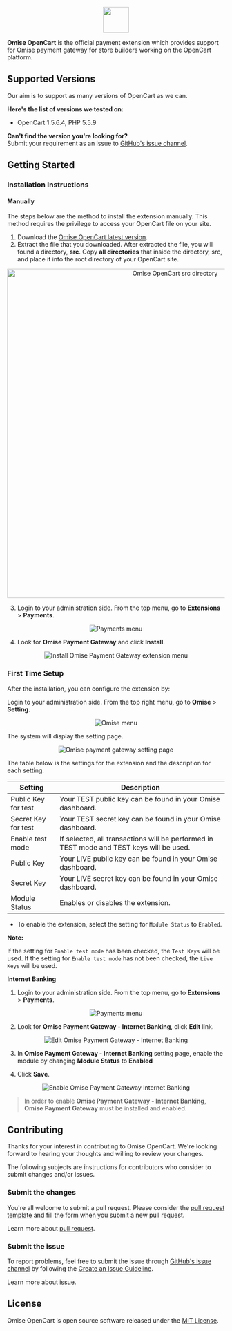 <p align="center"><a href='https://www.omise.co'><img src='https://assets.omise.co/assets/omise-logo-ed530feda8c7bf8b0c990d5e4cf8080a0f23d406fa4049a523ae715252d0dc54.svg' height='60'></a></p>

**Omise OpenCart** is the official payment extension which provides support for Omise payment gateway for store builders working on the OpenCart platform.

## Supported Versions

Our aim is to support as many versions of OpenCart as we can.  

**Here's the list of versions we tested on:**

- OpenCart 1.5.6.4, PHP 5.5.9

**Can't find the version you're looking for?**  
Submit your requirement as an issue to [GitHub's issue channel](https://github.com/omise/omise-opencart/issues).

## Getting Started

### Installation Instructions

#### Manually

The steps below are the method to install the extension manually. This method requires the privilege to access your OpenCart file on your site.

1. Download the [Omise OpenCart latest version](https://github.com/omise/omise-opencart/archive/1-stable.zip).
2. Extract the file that you downloaded. After extracted the file, you will found a directory, **src**. Copy **all directories** that inside the directory, src, and place it into the root directory of your OpenCart site.
<p align="center"><img width="762" alt="Omise OpenCart src directory" src="https://cloud.githubusercontent.com/assets/4145121/24155742/3b75c40c-0e87-11e7-86f5-83e9746320f0.png"></p>

3. Login to your administration side. From the top menu, go to **Extensions** > **Payments**.
<p align="center"><img alt="Payments menu" src="https://omise-cdn.s3.amazonaws.com/assets/omise-opencart/omise-opencart-install-02.png"></p>

4. Look for **Omise Payment Gateway** and click **Install**.
<p align="center"><img alt="Install Omise Payment Gateway extension menu" src="https://cloud.githubusercontent.com/assets/245383/24483141/43460fda-1520-11e7-80ec-326343a4e12e.png"></p>

### First Time Setup

After the installation, you can configure the extension by:

Login to your administration side. From the top right menu, go to **Omise** > **Setting**.
<p align="center"><img alt="Omise menu" src="https://omise-cdn.s3.amazonaws.com/assets/omise-opencart/omise-opencart-install-05.png"></p>

The system will display the setting page.
<p align="center"><img alt="Omise payment gateway setting page" src="https://omise-cdn.s3.amazonaws.com/assets/omise-opencart/omise-opencart-install-06.png"></p>

The table below is the settings for the extension and the description for each setting.

| Setting             | Description                                                                              |
| ------------------- | -----------------------------------------------------------------------------------------|
| Public Key for test | Your TEST public key can be found in your Omise dashboard.                               |
| Secret Key for test | Your TEST secret key can be found in your Omise dashboard.                               |
| Enable test mode    | If selected, all transactions will be performed in TEST mode and TEST keys will be used. |
| Public Key          | Your LIVE public key can be found in your Omise dashboard.                               |
| Secret Key          | Your LIVE secret key can be found in your Omise dashboard.                               |
| Module Status       | Enables or disables the extension.                                              |

- To enable the extension, select the setting for `Module Status` to `Enabled`.

**Note:**

If the setting for `Enable test mode` has been checked, the `Test Keys` will be used. If the setting for `Enable test mode` has not been checked, the `Live Keys` will be used.

**Internet Banking**

1. Login to your administration side. From the top menu, go to **Extensions** > **Payments**.
<p align="center"><img alt="Payments menu" src="https://omise-cdn.s3.amazonaws.com/assets/omise-opencart/omise-opencart-install-02.png"></p>

2. Look for **Omise Payment Gateway - Internet Banking**, click **Edit** link.
<p align="center"><img alt="Edit Omise Payment Gateway - Internet Banking" src="https://cloud.githubusercontent.com/assets/245383/24483149/4ac72b7c-1520-11e7-8f57-2a9ba6cda6d6.png"></p>

3. In **Omise Payment Gateway - Internet Banking** setting page, enable the module by changing **Module Status** to **Enabled**

4. Click **Save**.
<p align="center"><img alt="Enable Omise Payment Gateway Internet Banking" src="https://cloud.githubusercontent.com/assets/245383/24483153/4d05dfa0-1520-11e7-8f4d-cad88778a4b0.png"></p>

> In order to enable **Omise Payment Gateway - Internet Banking**, **Omise Payment Gateway** must be installed and enabled.

## Contributing

Thanks for your interest in contributing to Omise OpenCart. We're looking forward to hearing your thoughts and willing to review your changes.

The following subjects are instructions for contributors who consider to submit changes and/or issues.

### Submit the changes

You're all welcome to submit a pull request. Please consider the [pull request template](https://github.com/omise/omise-opencart/blob/master/.github/PULL_REQUEST_TEMPLATE.md) and fill the form when you submit a new pull request.

Learn more about [pull request](https://help.github.com/articles/about-pull-requests).

### Submit the issue

To report problems, feel free to submit the issue through [GitHub's issue channel](https://github.com/omise/omise-opencart/issues) by following the [Create an Issue Guideline](https://guides.github.com/activities/contributing-to-open-source/#contributing).

Learn more about [issue](https://guides.github.com/features/issues).

## License

Omise OpenCart is open source software released under the [MIT License](https://github.com/omise/omise-opencart/blob/master/LICENSE).
